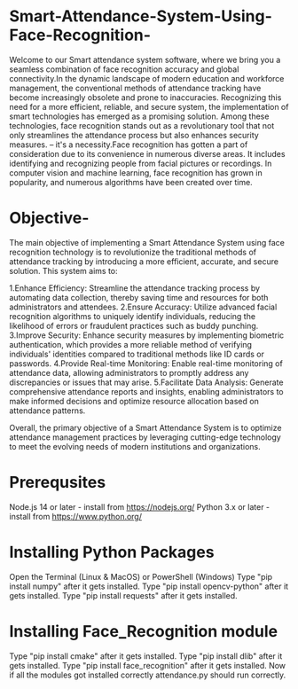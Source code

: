 # Smart-Attendance-System-Using-Face-Recognition-
Welcome to our Smart attendance system software, where we bring you a seamless combination of face recognition accuracy and global connectivity.In the dynamic landscape of modern education and workforce management, the conventional methods of attendance tracking have become increasingly obsolete and prone to inaccuracies. Recognizing this need for a more efficient, reliable, and secure system, the implementation of smart technologies has emerged as a promising solution. Among these technologies, face recognition stands out as a revolutionary tool that not only streamlines the attendance process but also enhances security measures. – it's a necessity.Face recognition has gotten a part of consideration due to its convenience in numerous diverse areas. It includes identifying and recognizing people from facial pictures or recordings. In computer vision and machine learning, face recognition has grown in popularity, and numerous
algorithms have been created over time.

# Objective-
The main objective of implementing a Smart Attendance System using face recognition technology is to revolutionize the traditional methods of attendance tracking by introducing a more efficient, accurate, and secure solution. This system aims to:

1.Enhance Efficiency: Streamline the attendance tracking process by automating data collection, thereby saving time and resources for both administrators and attendees.
2.Ensure Accuracy: Utilize advanced facial recognition algorithms to uniquely identify individuals, reducing the likelihood of errors or fraudulent practices such as buddy punching.
3.Improve Security: Enhance security measures by implementing biometric authentication, which provides a more reliable method of verifying individuals' identities compared to traditional methods like ID cards or passwords.
4.Provide Real-time Monitoring: Enable real-time monitoring of attendance data, allowing administrators to promptly address any discrepancies or issues that may arise.
5.Facilitate Data Analysis: Generate comprehensive attendance reports and insights, enabling administrators to make informed decisions and optimize resource allocation based on attendance patterns.

Overall, the primary objective of a Smart Attendance System is to optimize attendance management practices by leveraging cutting-edge technology to meet the evolving needs of modern institutions and organizations.

# Prerequsites
 Node.js 14 or later - install from https://nodejs.org/
 Python 3.x or later - install from https://www.python.org/

# Installing Python Packages
 Open the Terminal (Linux & MacOS) or PowerShell (Windows)
 Type "pip install numpy" after it gets installed.
 Type "pip install opencv-python" after it gets installed.
 Type "pip install requests" after it gets installed.
# Installing Face_Recognition module
 Type "pip install cmake" after it gets installed.
 Type "pip install dlib" after it gets installed.
Type "pip install face_recognition" after it gets installed.
Now if all the modules got installed correctly attendance.py should run correctly.
